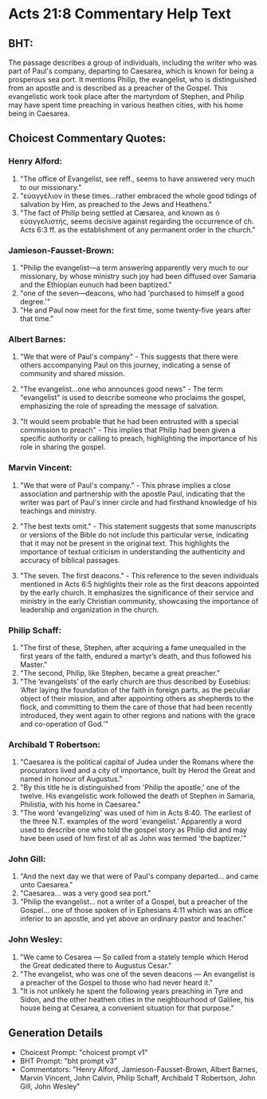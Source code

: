 # Acts 21:8 Commentary Help Text

## BHT:
The passage describes a group of individuals, including the writer who was part of Paul's company, departing to Caesarea, which is known for being a prosperous sea port. It mentions Philip, the evangelist, who is distinguished from an apostle and is described as a preacher of the Gospel. This evangelistic work took place after the martyrdom of Stephen, and Philip may have spent time preaching in various heathen cities, with his home being in Caesarea.

## Choicest Commentary Quotes:
### Henry Alford:
1. "The office of Evangelist, see reff., seems to have answered very much to our missionary."
2. "εὐαγγέλιον in these times...rather embraced the whole good tidings of salvation by Him, as preached to the Jews and Heathens."
3. "The fact of Philip being settled at Cæsarea, and known as ὁ εὐαγγελιστής, seems decisive against regarding the occurrence of ch. Acts 6:3 ff. as the establishment of any permanent order in the church."

### Jamieson-Fausset-Brown:
1. "Philip the evangelist—a term answering apparently very much to our missionary, by whose ministry such joy had been diffused over Samaria and the Ethiopian eunuch had been baptized."
2. "one of the seven—deacons, who had 'purchased to himself a good degree.'"
3. "He and Paul now meet for the first time, some twenty-five years after that time."

### Albert Barnes:
1. "We that were of Paul's company" - This suggests that there were others accompanying Paul on this journey, indicating a sense of community and shared mission.

2. "The evangelist...one who announces good news" - The term "evangelist" is used to describe someone who proclaims the gospel, emphasizing the role of spreading the message of salvation.

3. "It would seem probable that he had been entrusted with a special commission to preach" - This implies that Philip had been given a specific authority or calling to preach, highlighting the importance of his role in sharing the gospel.

### Marvin Vincent:
1. "We that were of Paul's company." - This phrase implies a close association and partnership with the apostle Paul, indicating that the writer was part of Paul's inner circle and had firsthand knowledge of his teachings and ministry.

2. "The best texts omit." - This statement suggests that some manuscripts or versions of the Bible do not include this particular verse, indicating that it may not be present in the original text. This highlights the importance of textual criticism in understanding the authenticity and accuracy of biblical passages.

3. "The seven. The first deacons." - This reference to the seven individuals mentioned in Acts 6:5 highlights their role as the first deacons appointed by the early church. It emphasizes the significance of their service and ministry in the early Christian community, showcasing the importance of leadership and organization in the church.

### Philip Schaff:
1. "The first of these, Stephen, after acquiring a fame unequalled in the first years of the faith, endured a martyr’s death, and thus followed his Master."
2. "The second, Philip, like Stephen, became a great preacher."
3. "The ‘evangelists’ of the early church are thus described by Eusebius: ‘After laying the foundation of the faith in foreign parts, as the peculiar object of their mission, and after appointing others as shepherds to the flock, and committing to them the care of those that had been recently introduced, they went again to other regions and nations with the grace and co-operation of God.’"

### Archibald T Robertson:
1. "Caesarea is the political capital of Judea under the Romans where the procurators lived and a city of importance, built by Herod the Great and named in honour of Augustus."
2. "By this title he is distinguished from 'Philip the apostle,' one of the twelve. His evangelistic work followed the death of Stephen in Samaria, Philistia, with his home in Caesarea."
3. "The word 'evangelizing' was used of him in Acts 8:40. The earliest of the three N.T. examples of the word 'evangelist.' Apparently a word used to describe one who told the gospel story as Philip did and may have been used of him first of all as John was termed 'the baptizer.'"

### John Gill:
1. "And the next day we that were of Paul's company departed... and came unto Caesarea." 
2. "Caesarea... was a very good sea port." 
3. "Philip the evangelist... not a writer of a Gospel, but a preacher of the Gospel... one of those spoken of in Ephesians 4:11 which was an office inferior to an apostle, and yet above an ordinary pastor and teacher."

### John Wesley:
1. "We came to Cesarea — So called from a stately temple which Herod the Great dedicated there to Augustus Cesar."
2. "The evangelist, who was one of the seven deacons — An evangelist is a preacher of the Gospel to those who had never heard it."
3. "It is not unlikely he spent the following years preaching in Tyre and Sidon, and the other heathen cities in the neighbourhood of Galilee, his house being at Cesarea, a convenient situation for that purpose."


## Generation Details
- Choicest Prompt: "choicest prompt v1"
- BHT Prompt: "bht prompt v3"
- Commentators: "Henry Alford, Jamieson-Fausset-Brown, Albert Barnes, Marvin Vincent, John Calvin, Philip Schaff, Archibald T Robertson, John Gill, John Wesley"
